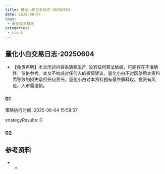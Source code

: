 ```yaml
---
title: 量化小白交易日志-20250604
date: 2025-06-04
tags:
 - 量化交易日志
categories: 
 - stock
---
```


## 量化小白交易日志-20250604

- 【免责声明】本文所述内容系随机生产, 没有任何算法依据，可能存在不准确性，仅供参考。本文不构成对任何人的投资建议，量化小白不对因使用本资料而导致的损失承担任何责任。量化小白对本资料拥有最终解释权。投资有风险，入市需谨慎。

### 01

策略执行时间: 2025-06-04 15:58:57

strategyResults: 0

### 02

## 参考资料

- -